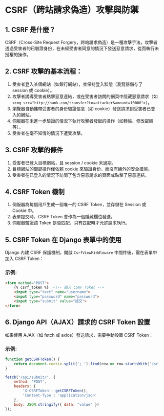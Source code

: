 # CSRF（跨站請求偽造）攻擊與防禦

## 1. CSRF 是什麼？
CSRF（Cross-Site Request Forgery，跨站請求偽造）是一種攻擊手法，攻擊者透過受害者的已驗證身份，在未經受害者同意的情況下發送惡意請求，從而執行未授權的操作。

## 2. CSRF 攻擊的基本流程：
1. 受害者登入某個網站（如銀行網站），並保持登入狀態（瀏覽器儲存了 session 或 cookie）。
2. 攻擊者誘導受害者點擊惡意連結，或在受害者訪問的網頁中隱藏惡意請求（如 `<img src="http://bank.com/transfer?to=attacker&amount=10000">`）。
3. 瀏覽器自動攜帶受害者的身份驗證信息（如 cookie）發送請求到受害者已登入的網站。
4. 伺服器在未進一步驗證的情況下執行攻擊者發起的操作（如轉帳、修改密碼等）。
5. 受害者在毫不知情的情況下遭受攻擊。

## 3. CSRF 攻擊的條件
1. 受害者已登入目標網站，且 session / cookie 未過期。
2. 目標網站的關鍵操作僅依賴 cookie 來驗證身份，而沒有額外的安全措施。
3. 受害者在已登入的情況下訪問了包含惡意請求的頁面或點擊了惡意連結。

## 4. CSRF Token 機制
1. 伺服器為每個用戶生成一個唯一的 CSRF Token，並存儲在 Session 或 Cookie 中。
2. 表單提交時，CSRF Token 會作為一個隱藏欄位發送。
3. 伺服器驗證該 Token 是否匹配，只有匹配時才允許請求執行。

## 5. CSRF Token 在 Django 表單中的使用
Django 內建 CSRF 保護機制，開啟 `CsrfViewMiddleware` 中間件後，需在表單中加入 CSRF Token：

### 示例:
```html
<form method="POST">
    {% csrf_token %}  <!-- 插入 CSRF Token -->
    <input type="text" name="username">
    <input type="password" name="password">
    <input type="submit" value="提交">
</form>
```

## 6. Django API（AJAX）請求的 CSRF Token 設置
如果使用 AJAX（如 fetch 或 axios）發送請求，需要手動設置 CSRF Token：

### 示例:
```javascript
function getCSRFToken() {
    return document.cookie.split('; ').find(row => row.startsWith('csrftoken='))?.split('=')[1];
}

fetch('/api/submit/', {
    method: 'POST',
    headers: {
        'X-CSRFToken': getCSRFToken(),
        'Content-Type': 'application/json'
    },
    body: JSON.stringify({ data: "value" })
});
```

